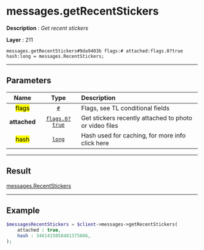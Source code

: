 # messages.getRecentStickers

**Description** : *Get recent stickers*

**Layer** : 211

```tl
messages.getRecentStickers#9da9403b flags:# attached:flags.0?true hash:long = messages.RecentStickers;
```

---

## Parameters

| Name | Type | Description |
| :---: | :---: | :--- |
| <mark>flags</mark> | [`#`](type/#) | Flags, see TL conditional fields |
| **attached** | [`flags.0?true`](type/true) | Get stickers recently attached to photo or video files |
| <mark>hash</mark> | [`long`](type/long) | Hash used for caching, for more info click here |

---

## Result

[messages.RecentStickers](type/messages.RecentStickers)

---

## Example

```php
$messagesRecentStickers = $client->messages->getRecentStickers(
	attached : true,
	hash : 3461415058481375886,
);
```